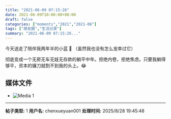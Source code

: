 ```yaml
---
title: "2021-06-09 07:15:26"
date: 2021-06-09T10:00:00+08:00
draft: false
categories: ["moments","2021","2021-06"]
tags: ["朋友圈","生活记录"]
summary: "2021-06-09 07:15:26..."
---
```


今天送走了陪伴我两年半的小蓝 🥲 （虽然我也没有怎么宠幸过它）

彻底变成一个无房无车无娃无存款的躺平中年。拒绝内卷，拒绝焦虑。只要我躺得够平，资本的镰刀就割不到我的头上。😂

## 媒体文件

- ![Media 1](/Moments/photos/2021-06-09/202106090715260.jpg)

---

**帖子类型:** 1
**用户名:** chenxueyuan001
**处理时间:** 2025/8/28 19:45:48